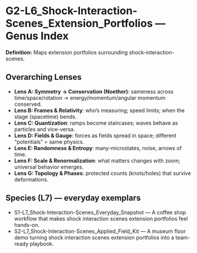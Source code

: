 # G2-L6_Shock-Interaction-Scenes_Extension_Portfolios — Genus Index
**Definition:** Maps extension portfolios surrounding shock-interaction-scenes.

## Overarching Lenses

- **Lens A: Symmetry -> Conservation (Noether)**: sameness across time/space/rotation → energy/momentum/angular momentum conserved.
- **Lens B: Frames & Relativity**: who’s measuring; speed limits; when the stage (spacetime) bends.
- **Lens C: Quantization**: ramps become staircases; waves behave as particles and vice-versa.
- **Lens D: Fields & Gauge**: forces as fields spread in space; different “potentials” = same physics.
- **Lens E: Randomness & Entropy**: many-microstates, noise, arrows of time.
- **Lens F: Scale & Renormalization**: what matters changes with zoom; universal behavior emerges.
- **Lens G: Topology & Phases**: protected counts (knots/holes) that survive deformations.

## Species (L7) — everyday exemplars
- S1-L7_Shock-Interaction-Scenes_Everyday_Snapshot — A coffee shop workflow that makes shock interaction scenes extension portfolios feel hands-on.
- S2-L7_Shock-Interaction-Scenes_Applied_Field_Kit — A museum floor demo turning shock interaction scenes extension portfolios into a team-ready playbook.
